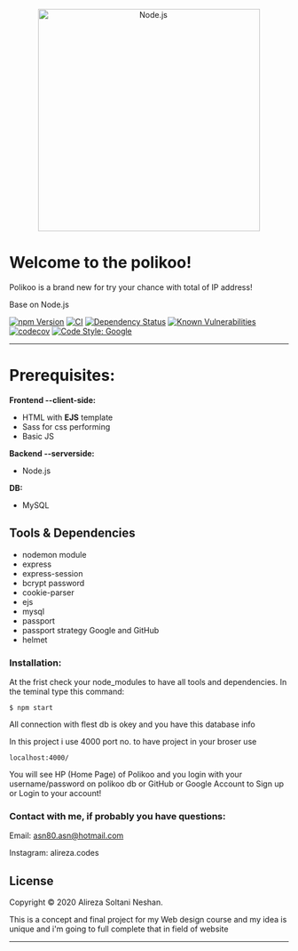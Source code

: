<p align="center">
<img
alt="Node.js"
src="https://nodejs.org/static/images/logo-light.svg"
width="400"
/>
</p>

# Welcome to the polikoo!
Polikoo is a brand new for try your chance with total of IP address!

Base on Node.js

[![npm Version][npm-image]][npm-url]
[![CI][actions-image]][actions-url]
[![Dependency Status][david-image]][david-url]
[![Known Vulnerabilities][snyk-image]][snyk-url]
[![codecov][codecov-image]][codecov-url]
[![Code Style: Google][gts-image]][gts-url]

***

# Prerequisites:

**Frontend --client-side:**

* HTML with **EJS** template
* Sass for css performing
* Basic JS

**Backend --serverside:**
* Node.js

**DB:**

* MySQL

## Tools & Dependencies
* nodemon module
* express
* express-session
* bcrypt password 
* cookie-parser
* ejs
* mysql
* passport
* passport strategy Google and GitHub
* helmet

### Installation:
At the frist check your node_modules to have all tools and dependencies.
In the teminal type this command:

`$ npm start`

All connection with flest db is okey and you have this database info

In this project i use 4000 port no. to have project in your broser
use

`localhost:4000/`

You will see HP (Home Page) of Polikoo and you login with your username/password on polikoo db or GitHub or Google Account to Sign up or Login to your account!

### Contact with me, if probably you have questions:

Email: asn80.asn@hotmail.com

Instagram: alireza.codes




## License

Copyright © 2020 Alireza Soltani Neshan.

This is a concept and final project for my Web design course and my idea is unique and i'm going to full complete that in field of website


***



[actions-image]: https://github.com/google/js-green-licenses/workflows/ci/badge.svg
[actions-url]: https://github.com/google/js-green-licenses/actions
[codecov-image]: https://codecov.io/gh/google/js-green-licenses/branch/master/graph/badge.svg
[codecov-url]: https://codecov.io/gh/google/js-green-licenses
[david-image]: https://david-dm.org/google/js-green-licenses.svg
[david-url]: https://david-dm.org/google/js-green-licenses
[gts-image]: https://img.shields.io/badge/code%20style-google-blueviolet.svg
[gts-url]: https://github.com/google/gts
[npm-image]: https://img.shields.io/npm/v/js-green-licenses.svg
[npm-url]: https://npmjs.org/package/js-green-licenses
[snyk-image]: https://snyk.io/test/github/google/js-green-licenses/badge.svg
[snyk-url]: https://snyk.io/test/github/google/js-green-licenses
